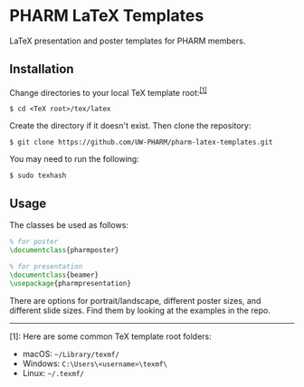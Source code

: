 # PHARM LaTeX Templates

LaTeX presentation and poster templates for PHARM members.

## Installation
Change directories to your local TeX template root:<sup>[[1]](#footnote1)</sup>
```
$ cd <TeX root>/tex/latex
```
Create the directory if it doesn't exist. Then clone the repository:
```
$ git clone https://github.com/UW-PHARM/pharm-latex-templates.git
```

You may need to run the following:
```
$ sudo texhash
```

## Usage
The classes be used as follows:
```latex
% for poster
\documentclass{pharmposter}

% for presentation
\documentclass{beamer}
\usepackage{pharmpresentation}
```
There are options for portrait/landscape, different poster sizes,
and different slide sizes. Find them by looking at the examples in the repo.

-----

<a name="footnote1">[1]</a>: Here are some common TeX template root folders:
- macOS: `~/Library/texmf/`
- Windows: `C:\Users\<username>\texmf\`
- Linux: `~/.texmf/`

